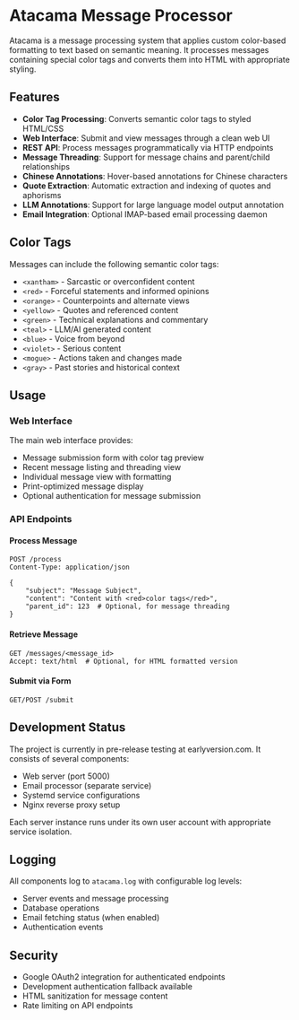 # Atacama Message Processor

Atacama is a message processing system that applies custom color-based formatting to text based on semantic meaning. It processes messages containing special color tags and converts them into HTML with appropriate styling.

## Features

- **Color Tag Processing**: Converts semantic color tags to styled HTML/CSS
- **Web Interface**: Submit and view messages through a clean web UI
- **REST API**: Process messages programmatically via HTTP endpoints
- **Message Threading**: Support for message chains and parent/child relationships
- **Chinese Annotations**: Hover-based annotations for Chinese characters
- **Quote Extraction**: Automatic extraction and indexing of quotes and aphorisms
- **LLM Annotations**: Support for large language model output annotation
- **Email Integration**: Optional IMAP-based email processing daemon

## Color Tags

Messages can include the following semantic color tags:

- `<xantham>` - Sarcastic or overconfident content
- `<red>` - Forceful statements and informed opinions  
- `<orange>` - Counterpoints and alternate views
- `<yellow>` - Quotes and referenced content
- `<green>` - Technical explanations and commentary
- `<teal>` - LLM/AI generated content
- `<blue>` - Voice from beyond
- `<violet>` - Serious content
- `<mogue>` - Actions taken and changes made
- `<gray>` - Past stories and historical context

## Usage

### Web Interface

The main web interface provides:
- Message submission form with color tag preview
- Recent message listing and threading view
- Individual message view with formatting
- Print-optimized message display
- Optional authentication for message submission

### API Endpoints

#### Process Message
```http
POST /process
Content-Type: application/json

{
    "subject": "Message Subject",
    "content": "Content with <red>color tags</red>",
    "parent_id": 123  # Optional, for message threading
}
```

#### Retrieve Message
```http
GET /messages/<message_id>
Accept: text/html  # Optional, for HTML formatted version
```

#### Submit via Form
```http
GET/POST /submit
```

## Development Status

The project is currently in pre-release testing at earlyversion.com. It consists of several components:

- Web server (port 5000)
- Email processor (separate service)
- Systemd service configurations
- Nginx reverse proxy setup

Each server instance runs under its own user account with appropriate service isolation.

## Logging

All components log to `atacama.log` with configurable log levels:
- Server events and message processing
- Database operations
- Email fetching status (when enabled)
- Authentication events

## Security

- Google OAuth2 integration for authenticated endpoints
- Development authentication fallback available
- HTML sanitization for message content
- Rate limiting on API endpoints
